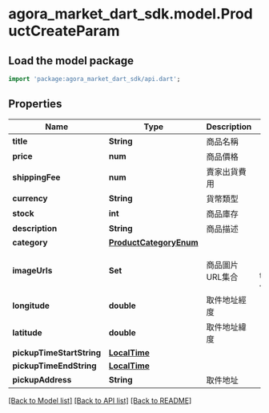 # agora_market_dart_sdk.model.ProductCreateParam

## Load the model package
```dart
import 'package:agora_market_dart_sdk/api.dart';
```

## Properties
Name | Type | Description | Notes
------------ | ------------- | ------------- | -------------
**title** | **String** | 商品名稱 | 
**price** | **num** | 商品價格 | 
**shippingFee** | **num** | 賣家出貨費用 | [optional] 
**currency** | **String** | 貨幣類型 | [optional] 
**stock** | **int** | 商品庫存 | 
**description** | **String** | 商品描述 | 
**category** | [**ProductCategoryEnum**](ProductCategoryEnum.md) |  | 
**imageUrls** | **Set<String>** | 商品圖片URL集合 | [optional] [default to const {}]
**longitude** | **double** | 取件地址經度 | 
**latitude** | **double** | 取件地址緯度 | 
**pickupTimeStartString** | [**LocalTime**](LocalTime.md) |  | [optional] 
**pickupTimeEndString** | [**LocalTime**](LocalTime.md) |  | [optional] 
**pickupAddress** | **String** | 取件地址 | [optional] 

[[Back to Model list]](../README.md#documentation-for-models) [[Back to API list]](../README.md#documentation-for-api-endpoints) [[Back to README]](../README.md)


